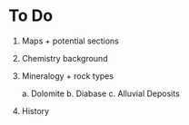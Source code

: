 # To Do

1. Maps + potential sections
2. Chemistry background
3. Mineralogy + rock types

	 a. Dolomite
	 b. Diabase
	 c. Alluvial Deposits
4. History